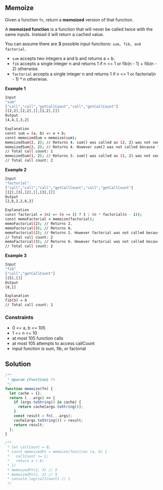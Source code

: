 ## Memoize

Given a function `fn`, return a **memoized** version of that function.

A **memoized function** is a function that will never be called twice with the same inputs. Instead it will return a cached value.

You can assume there are **3** possible input functions: `sum, fib, and factorial`.

- `sum` accepts two integers a and b and returns a + b.
- `fib` accepts a single integer n and returns 1 if n <= 1 or fib(n - 1) + fib(n - 2) otherwise.
- `factorial` accepts a single integer n and returns 1 if n <= 1 or factorial(n - 1) \* n otherwise.

**Example 1**

```bash
Input
"sum"
["call","call","getCallCount","call","getCallCount"]
[[2,2],[2,2],[],[1,2],[]]
Output
[4,4,1,3,2]

Explanation
const sum = (a, b) => a + b;
const memoizedSum = memoize(sum);
memoizedSum(2, 2); // Returns 4. sum() was called as (2, 2) was not seen before.
memoizedSum(2, 2); // Returns 4. However sum() was not called because the same inputs were seen before.
// Total call count: 1
memoizedSum(1, 2); // Returns 3. sum() was called as (1, 2) was not seen before.
// Total call count: 2
```

**Example 2**

```bash
Input
"factorial"
["call","call","call","getCallCount","call","getCallCount"]
[[2],[3],[2],[],[3],[]]
Output
[2,6,2,2,6,2]

Explanation
const factorial = (n) => (n <= 1) ? 1 : (n * factorial(n - 1));
const memoFactorial = memoize(factorial);
memoFactorial(2); // Returns 2.
memoFactorial(3); // Returns 6.
memoFactorial(2); // Returns 2. However factorial was not called because 2 was seen before.
// Total call count: 2
memoFactorial(3); // Returns 6. However factorial was not called because 3 was seen before.
// Total call count: 2
```

**Example 3**

```bash
Input
"fib"
["call","getCallCount"]
[[5],[]]
Output
[8,1]

Explanation
fib(5) = 8
// Total call count: 1
```

### Constraints

- 0 <= a, b <= 105
- 1 <= n <= 10
- at most 105 function calls
- at most 105 attempts to access callCount
- input function is sum, fib, or factorial

## Solution

```javascript
/**
 * @param {Function} fn
 */
function memoize(fn) {
  let cache = {};
  return (...args) => {
    if (args.toString() in cache) {
      return cache[args.toString()];
    }
    const result = fn(...args);
    cache[args.toString()] = result;
    return result;
  };
}

/**
 * let callCount = 0;
 * const memoizedFn = memoize(function (a, b) {
 *	 callCount += 1;
 *   return a + b;
 * })
 * memoizedFn(2, 3) // 5
 * memoizedFn(2, 3) // 5
 * console.log(callCount) // 1
 */
```
